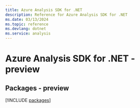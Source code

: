 ```yaml
---
title: Azure Analysis SDK for .NET
description: Reference for Azure Analysis SDK for .NET
ms.date: 03/13/2024
ms.topic: reference
ms.devlang: dotnet
ms.service: analysis
---
```

# Azure Analysis SDK for .NET - preview
## Packages - preview
[!INCLUDE [packages](analysis-index.md)]